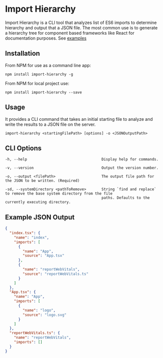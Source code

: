 # Import Hierarchy

Import Hierarchy is a CLI tool that analyzes list of ES6 imports to determine hierarchy and output that a JSON file. The
most common use is to generate a hierarchy tree for component based frameworks like React for documentation purposes.
See [examples](#example-json-output)

## Installation

From NPM for use as a command line app:

```
npm install import-hierarchy -g
```

From NPM for local project use:

```
npm install import-hierarchy --save
```

## Usage

It provides a CLI command that takes an initial starting file to analyze and write the results to a JSON file on the
server.

```
import-hierarchy <startingFilePath> [options] -o <JSONOutputPath>
```

## CLI Options

```
-h, --help                                  Display help for commands.

-v, --version                               Output the version number.

-o, --output <filePath>                     The output file path for the JSON to be written. (Required)

-sd, --systemDirectory <pathToRemove>       String `find and replace` to remove the base system directory from the file 
                                            paths. Defaults to the currently executing directory.
```

## Example JSON Output

```json
{
  "index.tsx": {
    "name": "index",
    "imports": [
      {
        "name": "App",
        "source": "App.tsx"
      },
      {
        "name": "reportWebVitals",
        "source": "reportWebVitals.ts"
      }
    ]
  },
  "App.tsx": {
    "name": "App",
    "imports": [
      {
        "name": "logo",
        "source": "logo.svg"
      }
    ]
  },
  "reportWebVitals.ts": {
    "name": "reportWebVitals",
    "imports": []
  }
}
```
